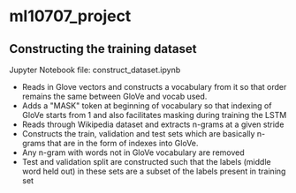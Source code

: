 # ml10707_project

## Constructing the training dataset
Jupyter Notebook file: construct_dataset.ipynb

* Reads in Glove vectors and constructs a vocabulary from it so that order remains the same between GloVe and vocab used.
* Adds a "MASK" token at beginning of vocabulary so that indexing of GloVe starts from 1 and also facilitates masking during training the LSTM
* Reads through Wikipedia dataset and extracts n-grams at a given stride
* Constructs the train, validation and test sets which are basically n-grams that are in the form of indexes into GloVe.
* Any n-gram with words not in GloVe vocabulary are removed
* Test and validation split are constructed such that the labels (middle word held out) in these sets are a subset of the labels present in training set
